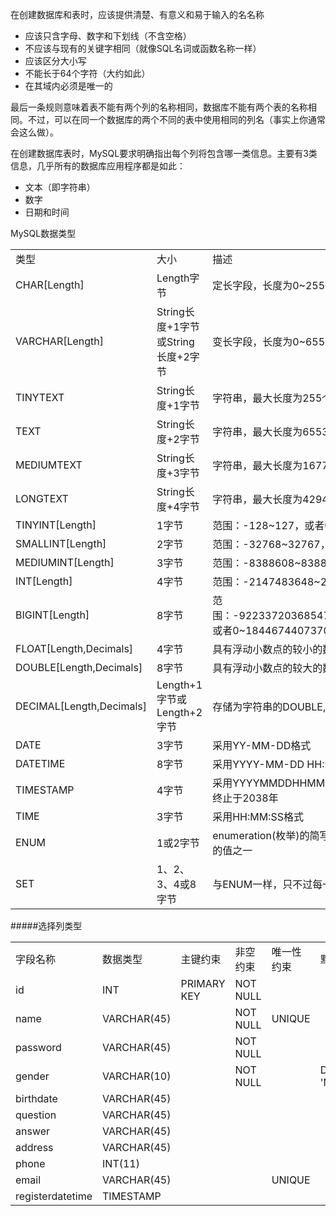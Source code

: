 在创建数据库和表时，应该提供清楚、有意义和易于输入的名名称

 - 应该只含字母、数字和下划线（不含空格）
 - 不应该与现有的关键字相同（就像SQL名词或函数名称一样）
 - 应该区分大小写
 - 不能长于64个字符（大约如此）
 - 在其域内必须是唯一的

最后一条规则意味着表不能有两个列的名称相同，数据库不能有两个表的名称相同。不过，可以在同一个数据库的两个不同的表中使用相同的列名（事实上你通常会这么做）。

在创建数据库表时，MySQL要求明确指出每个列将包含哪一类信息。主要有3类信息，几乎所有的数据库应用程序都是如此：

 - 文本（即字符串）
 - 数字
 - 日期和时间

MySQL数据类型
<table>
<tr>
<td>类型</td><td>大小</td><td>描述</td>
</tr>
<tr>
<td>CHAR[Length]</td><td>Length字节</td><td>定长字段，长度为0~255个字符</td>
</tr>
<tr>
<td>VARCHAR[Length]</td><td>String长度+1字节或String长度+2字节</td><td>变长字段，长度为0~65535个字符</td>
</tr>
<tr>
<td>TINYTEXT</td><td>String长度+1字节</td><td>字符串，最大长度为255个字符</td>
</tr>
<tr>
<td>TEXT</td><td>String长度+2字节</td><td>字符串，最大长度为65535个字符</td>
</tr>
<tr>
<td>MEDIUMTEXT</td><td>String长度+3字节</td><td>字符串，最大长度为16777215个字符</td>
</tr>
<tr>
<td>LONGTEXT</td><td>String长度+4字节</td><td>字符串，最大长度为4294967295个字符</td>
</tr>
<tr>
<td>TINYINT[Length]</td><td>1字节</td><td>范围：-128~127，或者0~255（无符号）</td>
</tr>
<tr>
<td>SMALLINT[Length]</td><td>2字节</td><td>范围：-32768~32767，或者0~65535（无符号）</td>
</tr>
<tr>
<td>MEDIUMINT[Length]</td><td>3字节</td><td>范围：-8388608~8388607，或者0~16777215（无符号）</td>
</tr>
<tr>
<td>INT[Length]</td><td>4字节</td><td>范围：-2147483648~2147483647，或者0~4294967295</td>
</tr>
<tr>
<td>BIGINT[Length]</td><td>8字节</td><td>范围：-9223372036854775808~9223372036854775807，或者0~18446744073709551615（无符号）</td>
</tr>
<tr>
<td>FLOAT[Length,Decimals]</td><td>4字节</td><td>具有浮动小数点的较小的数</td>
</tr>
<tr>
<td>DOUBLE[Length,Decimals]</td><td>8字节</td><td>具有浮动小数点的较大的数</td>
</tr>
<tr>
<td>DECIMAL[Length,Decimals]</td><td>Length+1字节或Length+2字节</td><td>存储为字符串的DOUBLE,允许固定的小数点</td>
</tr>
<tr>
<td>DATE</td><td>3字节</td><td>采用YY-MM-DD格式</td>
</tr>
<tr>
<td>DATETIME</td><td>8字节</td><td>采用YYYY-MM-DD HH:MM:SS格式</td>
</tr>
<tr>
<td>TIMESTAMP</td><td>4字节</td><td>采用YYYYMMDDHHMMSS格式：可接受的范围起始于1970年终止于2038年</td>
</tr>
<tr>
<td>TIME</td><td>3字节</td><td>采用HH:MM:SS格式</td>
</tr>
<tr>
<td>ENUM</td><td>1或2字节</td><td>enumeration(枚举)的简写，这意味着每一列都可以具有多个可能的值之一</td>
</tr>
<tr>
<td>SET</td><td>1、2、3、4或8字节</td><td>与ENUM一样，只不过每一列都可以具有多个可能的值</td>
</tr>
</table>
#####选择列类型
<table>
<tr><td>字段名称</td><td>数据类型</td><td>主键约束</td><td>非空约束</td><td>唯一性约束</td><td>默认约束</td><td>自动增加</td></tr>
<tr><td>id</td><td>INT</td><td>PRIMARY KEY</td><td>NOT NULL</td><td></td><td></td><td>AUTO_INCREMENT</td></tr>
<tr><td>name</td><td>VARCHAR(45)</td><td></td><td>NOT NULL</td><td>UNIQUE</td><td></td><td></td></tr>
<tr><td>password</td><td>VARCHAR(45)</td><td></td><td>NOT NULL</td><td></td><td></td><td></td></tr>
<tr><td>gender</td><td>VARCHAR(10)</td><td></td><td>NOT NULL</td><td></td><td>DEFAULT 'M'</td><td></td></tr>
<tr><td>birthdate</td><td>VARCHAR(45)</td><td></td><td></td><td></td><td></td><td></td></tr>
<tr><td>question</td><td>VARCHAR(45)</td><td></td><td></td><td></td><td></td><td></td></tr>
<tr><td>answer</td><td>VARCHAR(45)</td><td></td><td></td><td></td><td></td><td></td></tr>
<tr><td>address</td><td>VARCHAR(45)</td><td></td><td></td><td></td><td></td><td></td></tr>
<tr><td>phone</td><td>INT(11)</td><td></td><td></td><td></td><td></td><td></td></tr>
<tr><td>email</td><td>VARCHAR(45)</td><td></td><td></td><td>UNIQUE</td><td></td><td></td></tr>
<tr><td>registerdatetime</td><td>TIMESTAMP</td><td></td><td></td><td></td><td></td><td></td></tr>
</table>
